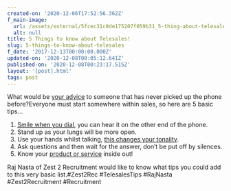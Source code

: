 ```yaml
---
created-on: '2020-12-06T17:52:56.362Z'
f_main-image:
  url: /assets/external/5fcec31c0de175207f059b31_5-thing-about-telesales.jpg
  alt: null
title: 5 Things to know about Telesales!
slug: 5-things-to-know-about-telesales
f_date: '2017-12-13T00:00:00.000Z'
updated-on: '2020-12-08T00:05:12.641Z'
published-on: '2020-12-08T00:23:17.515Z'
layout: '[post].html'
tags: post
---
```


What would be [your advice](#) to someone that has never picked up the phone before?Everyone must start somewhere within sales, so here are 5 basic tips…

1.  [Smile when you dial](#), you can hear it on the other end of the phone.
2.  Stand up as your lungs will be more open.
3.  Use your hands whilst talking, [this changes your tonality](#).
4.  Ask questions and then wait for the answer, don’t be put off by silences.
5.  Know your [product or service](#) inside out!

Raj Nasta of Zest 2 Recruitment would like to know what tips you could add to this very basic list.#Zest2Rec #TelesalesTips #RajNasta #Zest2Recruitment #Recruitment
